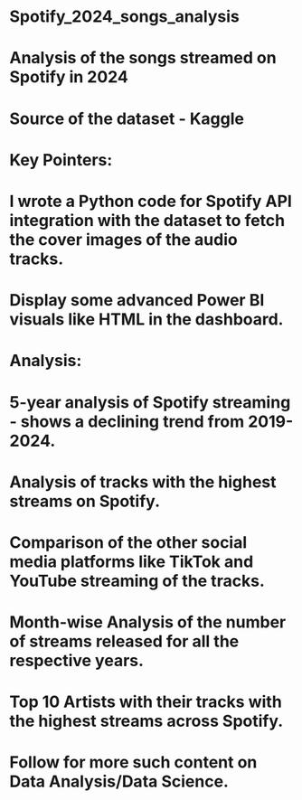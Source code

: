 # Spotify_2024_songs_analysis
# Analysis of the songs streamed on Spotify in 2024
# Source of the dataset - Kaggle
# Key Pointers:
# I wrote a Python code for Spotify API integration with the dataset to fetch the cover images of the audio tracks.
# Display some advanced Power BI visuals like HTML in the dashboard.
# Analysis:
# 5-year analysis of Spotify streaming - shows a declining trend from 2019-2024.
# Analysis of tracks with the highest streams on Spotify.
# Comparison of the other social media platforms like TikTok and YouTube streaming of the tracks.
# Month-wise Analysis of the number of streams released for all the respective years.
# Top 10 Artists with their tracks with the highest streams across Spotify.

# Follow for more such content on Data Analysis/Data Science.
